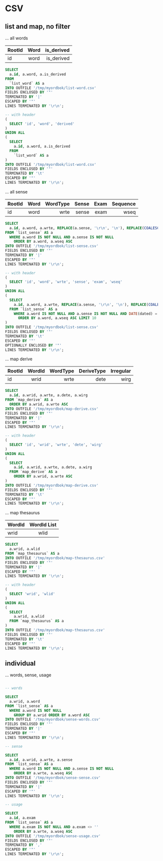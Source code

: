 # CSV

## list and map, no filter

... all words

| RootId |   Word   | is_derived |
|--------|:--------:|-----------:|
|   id   |   word   | is_derived |

```sql
SELECT
  a.id, a.word, a.is_derived
FROM
  `list_word` AS a
INTO OUTFILE '/tmp/myordbok/list-word.csv'
FIELDS ENCLOSED BY '"'
TERMINATED BY '|'
ESCAPED BY '"'
LINES TERMINATED BY '\r\n';

-- with header
(
  SELECT 'id', 'word', 'derived'
)
UNION ALL
(
  SELECT
    a.id, a.word, a.is_derived
  FROM
    `list_word` AS a
)
INTO OUTFILE '/tmp/myordbok/list-word.csv'
FIELDS ENCLOSED BY '"'
TERMINATED BY '\t'
ESCAPED BY '"'
LINES TERMINATED BY '\r\n';
```

... all sense

| RootId |  Word  | WordType |  Sense  |  Exam  | Sequence |
|--------|:------:|---------:|--------:|-------:|---------:|
|   id   |  word  |   wrte   |  sense  |  exam  |   wseq   |

```sql
SELECT
  a.id, a.word, a.wrte, REPLACE(a.sense, '\r\n', '\n'), REPLACE(COALESCE(a.exam,''), '\r\n', '\n'), a.wseq
FROM `list_sense` AS a
  WHERE a.word IS NOT NULL AND a.sense IS NOT NULL
    ORDER BY a.word, a.wseq ASC
INTO OUTFILE '/tmp/myordbok/list-sense.csv'
FIELDS ENCLOSED BY '"'
TERMINATED BY '|'
ESCAPED BY '"'
LINES TERMINATED BY '\r\n';

-- with header
(
  SELECT 'id', 'word', 'wrte', 'sense', 'exam', 'wseq'
)
UNION ALL
(
  SELECT
    a.id, a.word, a.wrte, REPLACE(a.sense, '\r\n', '\n'), REPLACE(COALESCE(a.exam,''), '\r\n', '\n'), a.wseq
  FROM `list_sense` AS a
    WHERE a.word IS NOT NULL AND a.sense IS NOT NULL AND DATE(dated) = '1981-07-08'
      ORDER BY a.word, a.wseq ASC LIMIT 10
)
INTO OUTFILE '/tmp/myordbok/list-sense.csv'
FIELDS ENCLOSED BY '"'
TERMINATED BY '\t'
ESCAPED BY '"'
OPTIONALLY ENCLOSED BY '"'
LINES TERMINATED BY '\r\n';
```

... map derive

| RootId |  WordId  | WordType | DeriveType | Irregular |
|--------|:--------:|---------:|-----------:|----------:|
|   id   |   wrid   |   wrte   |    dete    |   wirg    |

```sql
SELECT
  a.id, a.wrid, a.wrte, a.dete, a.wirg
FROM `map_derive` AS a
  ORDER BY a.wrid, a.wrte ASC
INTO OUTFILE '/tmp/myordbok/map-derive.csv'
FIELDS ENCLOSED BY '"'
TERMINATED BY '|'
ESCAPED BY '"'
LINES TERMINATED BY '\r\n';

-- with header
(
  SELECT 'id', 'wrid', 'wrte', 'dete', 'wirg'
)
UNION ALL
(
  SELECT
    a.id, a.wrid, a.wrte, a.dete, a.wirg
  FROM `map_derive` AS a
    ORDER BY a.wrid, a.wrte ASC
)
INTO OUTFILE '/tmp/myordbok/map-derive.csv'
FIELDS ENCLOSED BY '"'
TERMINATED BY '\t'
ESCAPED BY '"'
LINES TERMINATED BY '\r\n';
```

... map thesaurus

| WordId | WordId List |
|--------|:-----------:|
|  wrid  |    wlid     |

```sql
SELECT
  a.wrid, a.wlid
FROM `map_thesaurus` AS a
INTO OUTFILE '/tmp/myordbok/map-thesaurus.csv'
FIELDS ENCLOSED BY '"'
TERMINATED BY '|'
ESCAPED BY '"'
LINES TERMINATED BY '\r\n';

-- with header
(
  SELECT 'wrid', 'wlid'
)
UNION ALL
(
  SELECT
    a.wrid, a.wlid
  FROM `map_thesaurus` AS a
)
INTO OUTFILE '/tmp/myordbok/map-thesaurus.csv'
FIELDS ENCLOSED BY '"'
TERMINATED BY '\t'
ESCAPED BY '"'
LINES TERMINATED BY '\r\n';
```

## individual

... words, sense, usage

```sql

-- words

SELECT
  a.wrid, a.word
FROM `list_sense` AS a
  WHERE a.word IS NOT NULL
    GROUP BY a.wrid ORDER BY a.word ASC
INTO OUTFILE '/tmp/myordbok/sense-words.csv'
FIELDS ENCLOSED BY '"'
TERMINATED BY '|'
ESCAPED BY '"'
LINES TERMINATED BY '\r\n';

-- sense

SELECT
  a.id, a.wrid, a.wrte, a.sense
FROM `list_sense` AS a
  WHERE a.word IS NOT NULL AND a.sense IS NOT NULL
    ORDER BY a.wrte, a.wseq ASC
INTO OUTFILE '/tmp/myordbok/sense-sense.csv'
FIELDS ENCLOSED BY '"'
TERMINATED BY '|'
ESCAPED BY '"'
LINES TERMINATED BY '\r\n';

-- usage

SELECT
  a.id, a.exam
FROM `list_sense` AS a
  WHERE a.exam IS NOT NULL AND a.exam <> ''
    ORDER BY a.wrte, a.wseq ASC
INTO OUTFILE '/tmp/myordbok/sense-usage.csv'
FIELDS ENCLOSED BY '"'
TERMINATED BY ','
ESCAPED BY '"'
LINES TERMINATED BY '\r\n';
